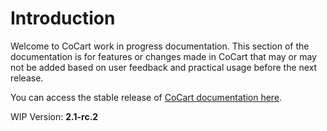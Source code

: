 # Introduction #

Welcome to CoCart work in progress documentation. This section of the documentation is for features or changes made in CoCart that may or may not be added based on user feedback and practical usage before the next release.

You can access the stable release of [CoCart documentation here](index.html).

WIP Version: **2.1-rc.2**
